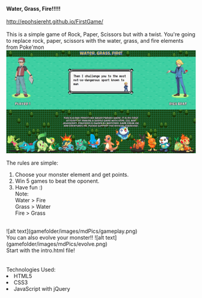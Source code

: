 <strong>Water, Grass, Fire!!!!!</strong></br>
</br>
http://epohsiereht.github.io/FirstGame/ </br>
</br>
This is a simple game of Rock, Paper, Scissors but with a twist.
You're going to replace rock, paper, scissors with the water, grass, and fire elements from Poke'mon </br>
![alt text](gamefolder/images/mdPics/intropage.png)

The rules are simple: </br>
1. Choose your monster element and get points.</br>
2. Win 5 games to beat the oponent.</br>
3. Have fun :) </br>
Note:</br>
Water > Fire </br>
Grass > Water </br>
Fire > Grass </br>
</br>
![alt text](gamefolder/images/mdPics/gameplay.png)</br>
You can also evolve your monster!!
![alt text](gamefolder/images/mdPics/evolve.png) </br>
Start with the intro.html file!</br>
</br>
</br>
Technologies Used:</br>
<li>HTML5</li>
<li>CSS3</li>
<li>JavaScript with jQuery</li>
